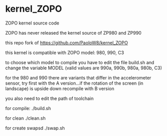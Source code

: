 kernel_ZOPO
===========

ZOPO kernel source code

ZOPO has never released the kernel source of ZP980 and ZP990

this repo fork of https://github.com/PaoloW8/kernel_ZOPO



this kernel is compatible with ZOPO model: 980, 990, C3

to choose which model to compile you have to edit the file build.sh and change the variable MODEL (valid values are 990a, 990b, 980a, 980b, C3)

for the 980 and 990 there are variants that differ in the accelerometer sensor, try first with the A version...if the rotation of the screen (in landscape) is upside down recompile with B version

you also need to edit the path of toolchain


for compile:
./build.sh

for clean
./clean.sh

for create swapsd
./swap.sh